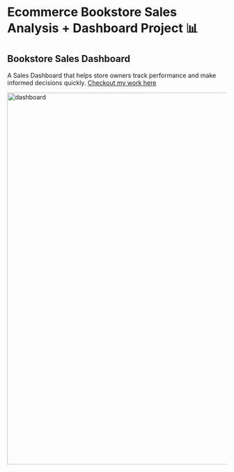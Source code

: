 # Ecommerce Bookstore Sales Analysis + Dashboard Project 📊

## Bookstore Sales Dashboard

A Sales Dashboard that helps store owners track performance and make informed decisions quickly.
[Checkout my work here](Project_1-dashboard)

<img width="1892" height="855" alt="dashboard" src="https://github.com/user-attachments/assets/76ccd125-a462-445f-8f96-d6f0ee0e9d42" />
